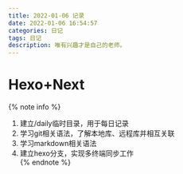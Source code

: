 ```yaml
---
title: 2022-01-06 记录
date: 2022-01-06 16:54:57
categories: 日记
tags: 日记
description: 唯有兴趣才是自己的老师。
---
```

# Hexo+Next
{% note info %}  
1. 建立/daily临时目录，用于每日记录
2. 学习git相关语法，了解本地库、远程库并相互关联
3. 学习markdown相关语法
4. 建立hexo分支，实现多终端同步工作  
{% endnote %}  